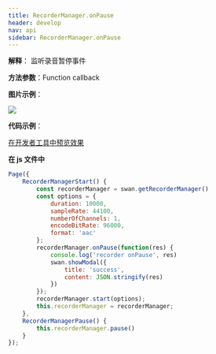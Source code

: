 ```yaml
---
title: RecorderManager.onPause
header: develop
nav: api
sidebar: RecorderManager.onPause
---
```





**解释**： 监听录音暂停事件

**方法参数**：Function callback

**图片示例**：

<div class="m-doc-custom-examples">
    <div class="m-doc-custom-examples-correct">
        <img src="https://b.bdstatic.com/miniapp/images/RecorderManagerStart.gif">
    </div>
    <div class="m-doc-custom-examples-correct">
        <img src=" ">
    </div>
    <div class="m-doc-custom-examples-correct">
        <img src=" ">
    </div>     
</div>

**代码示例**：

<a href="swanide://fragment/ee2d08e058696342496cd34fcc302dc61573418403441" title="在开发者工具中预览效果" target="_self">在开发者工具中预览效果</a>

**在 js 文件中**

```javascript
Page({
    RecorderManagerStart() {
        const recorderManager = swan.getRecorderManager()
        const options = {
            duration: 10000,
            sampleRate: 44100,
            numberOfChannels: 1,
            encodeBitRate: 96000,
            format: 'aac'
        };
        recorderManager.onPause(function(res) {
            console.log('recorder onPause', res)
            swan.showModal({
                title: 'success',
                content: JSON.stringify(res)
            })
        });
        recorderManager.start(options);
        this.recorderManager = recorderManager;
    },
    RecorderManagerPause() {
        this.recorderManager.pause()
    }
});
```

